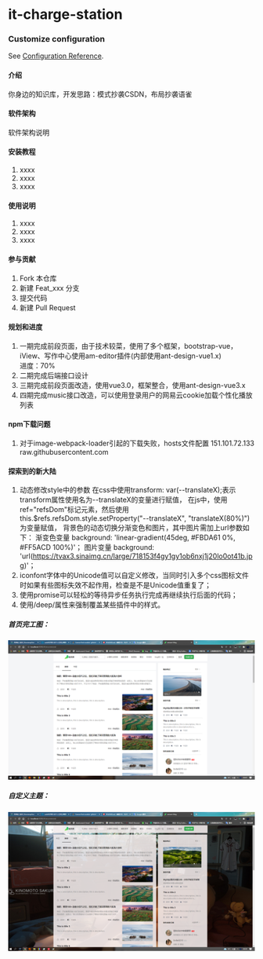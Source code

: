 # it-charge-station

### Customize configuration
See [Configuration Reference](https://cli.vuejs.org/config/).
#### 介绍
你身边的知识库，开发思路：模式抄袭CSDN，布局抄袭语雀

#### 软件架构
软件架构说明


#### 安装教程

1.  xxxx
2.  xxxx
3.  xxxx

#### 使用说明

1.  xxxx
2.  xxxx
3.  xxxx

#### 参与贡献

1.  Fork 本仓库
2.  新建 Feat_xxx 分支
3.  提交代码
4.  新建 Pull Request


#### 规划和进度
1. 一期完成前段页面，由于技术较菜，使用了多个框架，bootstrap-vue，iView、写作中心使用am-editor插件(内部使用ant-design-vue1.x)
    <br>进度：70%
2. 二期完成后端接口设计
4. 三期完成前段页面改造，使用vue3.0，框架整合，使用ant-design-vue3.x
3. 四期完成music接口改造，可以使用登录用户的网易云cookie加载个性化播放列表

#### npm下载问题
1. 对于image-webpack-loader引起的下载失败，hosts文件配置  151.101.72.133 raw.githubusercontent.com  

#### 探索到的新大陆
1. 动态修改style中的参数
    在css中使用transform: var(--translateX);表示transform属性使用名为--translateX的变量进行赋值，
    在js中，使用ref="refsDom"标记元素，然后使用this.$refs.refsDom.style.setProperty("--translateX", "translateX(80%)")为变量赋值，
    背景色的动态切换分渐变色和图片，其中图片需加上url参数如下：
        渐变色变量 background: 'linear-gradient(45deg, #FBDA61 0%, #FF5ACD 100%)'； 
        图片变量 background: 'url(https://tvax3.sinaimg.cn/large/718153f4gy1gy1ob6nxj1j20lo0ot41b.jpg)'；
2. iconfont字体中的Unicode值可以自定义修改，当同时引入多个css图标文件时如果有些图标失效不起作用，检查是不是Unicode值重复了；
3. 使用promise可以轻松的等待异步任务执行完成再继续执行后面的代码；
4. 使用/deep/属性来强制覆盖某些插件中的样式。
##### 首页完工图：
![输入图片说明](%E9%A6%96%E9%A1%B5%E5%AE%8C%E5%B7%A5%E5%9B%BE.png)
##### 自定义主题：
![输入图片说明](%E8%87%AA%E5%AE%9A%E4%B9%89%E4%B8%BB%E9%A2%98.png)
